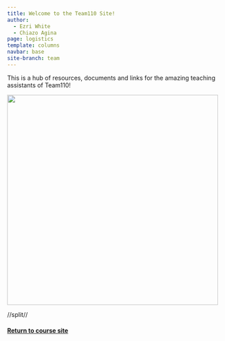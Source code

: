 ```yaml
---
title: Welcome to the Team110 Site!
author:
  - Ezri White
  - Chiazo Agina
page: logistics
template: columns
navbar: base
site-branch: team
---
```


This is a hub of resources, documents and links for the amazing teaching assistants of Team110!

<img src="/static/team/hack110-f23.jpg" style="width: 51vw; max-width: 51vw">

//split//

<div class="link-page box">

<h4 ><a href="/">Return to course site</a></h4>


</div>
